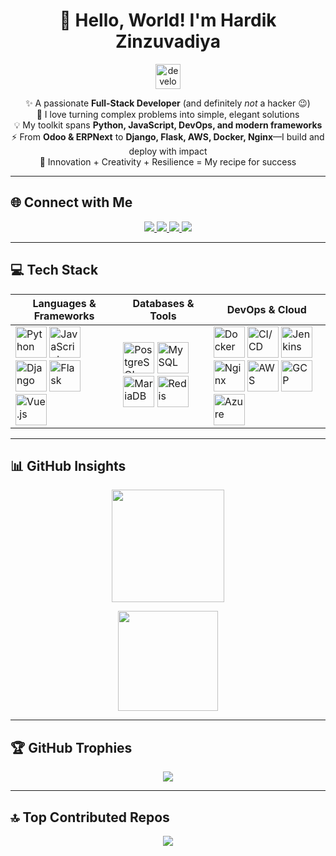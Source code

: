 <div align="center">

# 👋 Hello, World! I'm **Hardik Zinzuvadiya**  
<img src="https://raw.githubusercontent.com/Tarikul-Islam-Anik/Animated-Fluent-Emojis/master/Emojis/People%20with%20professions/Man%20Technologist%20Light%20Skin%20Tone.png" alt="developer emoji" width="40"/>  

✨ A passionate **Full-Stack Developer** (and definitely *not* a hacker 😉)  
🚀 I love turning complex problems into simple, elegant solutions  
💡 My toolkit spans **Python, JavaScript, DevOps, and modern frameworks**  
⚡ From **Odoo & ERPNext** to **Django, Flask, AWS, Docker, Nginx**—I build and deploy with impact  
🌟 Innovation + Creativity + Resilience = My recipe for success  

</div>

---

## 🌐 Connect with Me
<p align="center">
  <a href="https://linkedin.com/in/hardikzinzu">
    <img src="https://img.shields.io/badge/LinkedIn-%230077B5.svg?style=for-the-badge&logo=linkedin&logoColor=white"/>
  </a>
  <a href="https://medium.com/@hardikzinzu">
    <img src="https://img.shields.io/badge/Medium-12100E?style=for-the-badge&logo=medium&logoColor=white"/>
  </a>
  <a href="https://hardikzinzu.com" target="_blank">
  	<img src="https://img.shields.io/badge/Website-%23000000.svg?style=for-the-badge&logo=About.me&logoColor=white"/>
  </a>
  <a href="https://discuss.frappe.io/u/hardik_zinzu" target="_blank">
     <img src="https://img.shields.io/badge/Frappe%20Discuss-%230A7EC2.svg?style=for-the-badge&logo=frappe&logoColor=white"/>
  </a>
</p>

---

## 💻 Tech Stack

<div align="center">
  
| Languages & Frameworks | Databases & Tools | DevOps & Cloud |
|-------------------------|------------------|----------------|
| <img width="50" src="https://user-images.githubusercontent.com/25181517/183423507-c056a6f9-1ba8-4312-a350-19bcbc5a8697.png" title="Python"/> <img width="50" src="https://user-images.githubusercontent.com/25181517/117447155-6a868a00-af3d-11eb-9cfe-245df15c9f3f.png" title="JavaScript"/> <img width="50" src="https://github.com/marwin1991/profile-technology-icons/assets/62091613/9bf5650b-e534-4eae-8a26-8379d076f3b4" title="Django"/> <img width="50" src="https://user-images.githubusercontent.com/25181517/183423775-2276e25d-d43d-4e58-890b-edbc88e915f7.png" title="Flask"/> <img width="50" src="https://user-images.githubusercontent.com/25181517/117448124-a2da9800-af3e-11eb-85d2-bd1b69b65603.png" title="Vue.js"/> | <img width="50" src="https://user-images.githubusercontent.com/25181517/117208740-bfb78400-adf5-11eb-97bb-09072b6bedfc.png" title="PostgreSQL"/> <img width="50" src="https://user-images.githubusercontent.com/25181517/183896128-ec99105a-ec1a-4d85-b08b-1aa1620b2046.png" title="MySQL"/> <img width="50" src="https://github.com/marwin1991/profile-technology-icons/assets/136815194/3c698a4f-84e4-4849-a900-476b14311634" title="MariaDB"/> <img width="50" src="https://user-images.githubusercontent.com/25181517/182884894-d3fa6ee0-f2b4-4960-9961-64740f533f2a.png" title="Redis"/> | <img width="50" src="https://user-images.githubusercontent.com/25181517/117207330-263ba280-adf4-11eb-9b97-0ac5b40bc3be.png" title="Docker"/> <img width="50" src="https://user-images.githubusercontent.com/25181517/183868728-b2e11072-00a5-47e2-8a4e-4ebbb2b8c554.png" title="CI/CD"/> <img width="50" src="https://user-images.githubusercontent.com/25181517/179090274-733373ef-3b59-4f28-9ecb-244bea700932.png" title="Jenkins"/> <img width="50" src="https://user-images.githubusercontent.com/25181517/183345125-9a7cd2e6-6ad6-436f-8490-44c903bef84c.png" title="Nginx"/> <img width="50" src="https://user-images.githubusercontent.com/25181517/183896132-54262f2e-6d98-41e3-8888-e40ab5a17326.png" title="AWS"/> <img width="50" src="https://user-images.githubusercontent.com/25181517/183911547-990692bc-8411-4878-99a0-43506cdb69cf.png" title="GCP"/> <img width="50" src="https://user-images.githubusercontent.com/25181517/183911544-95ad6ba7-09bf-4040-ac44-0adafedb9616.png" title="Azure"/> |

</div>

---

## 📊 GitHub Insights

<p align="center">
  <img src="https://github-readme-stats.vercel.app/api?username=Z4nzu&theme=default&hide_border=false&include_all_commits=true&count_private=false" height="180"/>
</p>

<p align="center">
  <img src="https://github-readme-stats.vercel.app/api/top-langs/?username=Z4nzu&theme=default&hide_border=false&layout=compact" height="160"/>
</p>

---

## 🏆 GitHub Trophies
<p align="center">
  <img src="https://github-profile-trophy.vercel.app/?username=Z4nzu&theme=radical&no-frame=false&no-bg=true&margin-w=4"/>
</p>

---

## 🔝 Top Contributed Repos
<p align="center">
  <img src="https://github-contributor-stats.vercel.app/api?username=Z4nzu&limit=5&theme=dark&combine_all_yearly_contributions=true"/>
</p>

